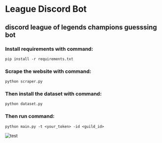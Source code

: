 # League Discord Bot
## discord league of legends champions guesssing bot
### Install requirements with command:
```
pip install -r requirements.txt
```
### Scrape the website with command:
```
python scraper.py
```
### Then install the dataset with command:
```
python dataset.py
```
### Then run command:
```
python main.py -t <your_token> -id <guild_id>
```
![test](https://github.com/IsekaiCode/League-Bot/assets/109307799/141af3f7-0b37-4ab5-81da-f2169d464c00)
